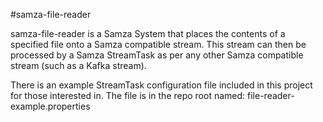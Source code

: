 #samza-file-reader

samza-file-reader is a Samza System that places the contents of a
specified file onto a Samza compatible stream. This stream can then be
processed by a Samza StreamTask as per any other Samza compatible stream
(such as a Kafka stream).

There is an example StreamTask configuration file included in this
project for those interested in. The file is in the repo root named:
      file-reader-example.properties
